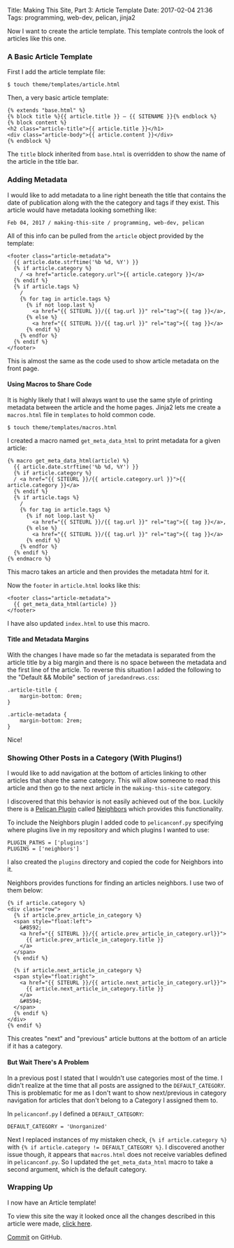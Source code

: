 Title: Making This Site, Part 3: Article Template
Date: 2017-02-04 21:36
Tags: programming, web-dev, pelican, jinja2

Now I want to create the article template. This template controls the
look of articles like this one.

### A Basic Article Template

First I add the article template file:

	$ touch theme/templates/article.html

Then, a very basic article template:

	{% extends "base.html" %}
	{% block title %}{{ article.title }} — {{ SITENAME }}{% endblock %}
	{% block content %}
	<h2 class="article-title">{{ article.title }}</h1>
	<div class="article-body">{{ article.content }}</div>
	{% endblock %}

The `title` block inherited from `base.html` is overridden to show the
name of the article in the title bar.

### Adding Metadata

I would like to add metadata to a line right beneath the title that
contains the date of publication along with the the category and tags
if they exist. This article would have metadata looking something like:

	Feb 04, 2017 / making-this-site / programming, web-dev, pelican

All of this info can be pulled from the  `article` object provided by the template:

    <footer class="article-metadata">
      {{ article.date.strftime('%b %d, %Y') }}
      {% if article.category %}
        / <a href="article.category.url">{{ article.category }}</a>
      {% endif %}
      {% if article.tags %}
        /
        {% for tag in article.tags %}
          {% if not loop.last %}
            <a href="{{ SITEURL }}/{{ tag.url }}" rel="tag">{{ tag }}</a>,
          {% else %}
            <a href="{{ SITEURL }}/{{ tag.url }}" rel="tag">{{ tag }}</a>
          {% endif %}
        {% endfor %}
      {% endif %}
    </footer>

This is almost the same as the code used to show article metadata on
the front page.

#### Using Macros to Share Code

It is highly likely that I will always want to use the same style of
printing metadata between the article and the home pages. Jinja2 lets
me create a `macros.html` file in `templates` to hold common code.

	$ touch theme/templates/macros.html

I created a macro named `get_meta_data_html` to print metadata for a
given article:

    {% macro get_meta_data_html(article) %}
      {{ article.date.strftime('%b %d, %Y') }}
      {% if article.category %}
      / <a href="{{ SITEURL }}/{{ article.category.url }}">{{ article.category }}</a>
      {% endif %}
      {% if article.tags %}
        /
        {% for tag in article.tags %}
          {% if not loop.last %}
            <a href="{{ SITEURL }}/{{ tag.url }}" rel="tag">{{ tag }}</a>,
          {% else %}
            <a href="{{ SITEURL }}/{{ tag.url }}" rel="tag">{{ tag }}</a>
          {% endif %}
        {% endfor %}
      {% endif %}
    {% endmacro %}

This macro takes an article and then provides the metadata html for it.

Now the `footer` in `article.html` looks like this:

    <footer class="article-metadata">
      {{ get_meta_data_html(article) }}
    </footer>

I have also updated `index.html` to use this macro.

#### Title and Metadata Margins

With the changes I have made so far the metadata is separated from the
article title by a big margin and there is no space between the
metadata and the first line of the article. To reverse this situation
I added the following to the "Default && Mobile" section of
`jaredandrews.css`:

	.article-title {
		margin-bottom: 0rem;
	}

	.article-metadata {
		margin-bottom: 2rem;
	}

Nice!

### Showing Other Posts in a Category (With Plugins!)

I would like to add navigation at the bottom of 
articles linking to other articles that share the same category.
This will allow someone to read this article and then go to the next
article in the `making-this-site` category.

I discovered that this behavior is not easily achieved out of the
box. Luckily there is a
[Pelican Plugin](https://github.com/getpelican/pelican-plugins) called
[Neighbors](https://github.com/getpelican/pelican-plugins/tree/master/neighbors)
which provides this functionality.

To include the Neighbors plugin I added code to `pelicanconf.py` specifying where plugins live in my repository and which plugins I wanted to use:

	PLUGIN_PATHS = ['plugins']
	PLUGINS = ['neighbors']

I also created the `plugins` directory and copied the code for Neighbors into it.

Neighbors provides functions for finding an articles neighbors. I use two of them below:

    {% if article.category %}
    <div class="row"> 
      {% if article.prev_article_in_category %}
      <span style="float:left">
        &#8592;
        <a href="{{ SITEURL }}/{{ article.prev_article_in_category.url}}">
          {{ article.prev_article_in_category.title }}
        </a>
      </span>
      {% endif %}
    
      {% if article.next_article_in_category %}
      <span style="float:right">
        <a href="{{ SITEURL }}/{{ article.next_article_in_category.url}}">
          {{ article.next_article_in_category.title }}
        </a>
        &#8594;
      </span>
      {% endif %}
    </div>
    {% endif %}

This creates "next" and "previous" article buttons at the bottom of an article if it has a category.

#### But Wait There's A Problem

In a previous post I stated that I wouldn't use categories most of the
time. I didn't realize at the time that all posts are assigned to the
`DEFAULT_CATEGORY`. This is problematic for me as I don't want to show
next/previous in category navigation for articles that don't belong to
a Category I assigned them to.


In `pelicanconf.py` I defined a `DEFAULT_CATEGORY`:

    DEFAULT_CATEGORY = 'Unorganized'

Next I replaced instances of my mistaken check, `{% if
article.category %}` with `{% if article.category != DEFAULT_CATEGORY
%}`. I discovered another issue though, it appears that `macros.html`
does not receive variables defined in `pelicanconf.py`. So I updated
the `get_meta_data_html` macro to take a second argument, which is the
default category.

### Wrapping Up

I now have an Article template!

To view this site the way it looked once all the changes described in this article were made, [click here](/making-this-site-rendered/03).

[Commit](https://github.com/jaredandrews/jaredandrewsdotcom_makingof/commit/803258245befd65230cf3924af7409356bf26f07) on GitHub.
